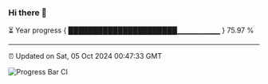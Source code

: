 ### Hi there 👋

⏳ Year progress { ██████████████████████▁▁▁▁▁▁▁▁ } 75.97 %

---

⏰ Updated on Sat, 05 Oct 2024 00:47:33 GMT

![Progress Bar CI](https://github.com/Shyam-Makwana/GitHub-Actions-Demo/workflows/Progress%20Bar%20CI/badge.svg)
